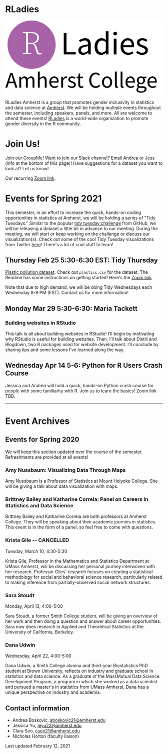 # RLadies

![RLadies Amherst Logo](rladies_Amherst_logo.jpg)

RLadies Amherst is a group that promotes gender inclusivity in statistics and data science at [Amherst](https://www.amherst.edu/). We will be holding multiple events throughout the semester, including speakers, panels, and more. All are welcome to attend these events! [RLadies](https://rladies.org) is a world-wide organization to promote gender diversity in the R community.  

# Join Us!

Join our [GroupMe](https://groupme.com/join_group/66718112/xHuAqfAg)! Want to join our Slack channel? Email Andrea or Jess (info at the bottom of this page)! Have suggestions for a dataset you want to look at? Let us know!

Our recurring [Zoom link](https://amherstcollege.zoom.us/s/98581387329).

# Events for Spring 2021

This semester, in an effort to increase the quick, hands-on coding opportunities in statistics at Amherst, we will be holding a series of "Tidy Tuesdays." Similar to the popular [tidy tuesday challenge](https://github.com/rfordatascience/tidytuesday) from GitHub, we will be releasing a dataset a little bit in advance to our meeting. During the meeting, we will start or keep working on the challenge or discuss our visualization(s). Check out some of the cool Tidy Tuesday visualizations from Twitter [here](https://twitter.com/hashtag/tidytuesday?ref_src=twsrc%5Egoogle%7Ctwcamp%5Eserp%7Ctwgr%5Ehashtag)! There's a lot of cool stuff to learn!

## Thursday Feb 25 5:30-6:30 EST: Tidy Thursday
[Plastic pollution dataset](https://github.com/rfordatascience/tidytuesday/tree/master/data/2021/2021-01-26). Check out `plastics.csv` for the dataset. The Readme has some instructions on getting started! Here's the [Zoom link](https://amherstcollege.zoom.us/j/96730741628)

Note that due to high demand, we will be doing Tidy Wednesdays each Wednesday 8-9 PM (EST). Contact us for more information!

## Monday Mar 29 5:30-6:30: Maria Tackett

### Building websites in RStudio
This talk is all about building websites in RStudio! I’ll begin by motivating why RStudio is useful for building websites. Then, I’ll talk about Distill and Blogdown, two R packages used for website development. I’ll conclude by sharing tips and some lessons I’ve learned along the way.

## Wednesday Apr 14 5-6: Python for R Users Crash Course
Jessica and Andrea will hold a quick, hands-on Python crash course for people with some familiarity with R. Join us to learn the basics! Zoom link TBD.

___________________________________


# Event Archives

## Events for Spring 2020

We will keep this section updated over the course of the semester. Refreshments are provided at all events!

### Amy Nussbaum: Visualizing Data Through Maps
Amy Nussbaum is a Professor of Statistics at Mount Holyoke College. She will be giving a talk about data visualization with maps. 

### Brittney Bailey and Katharine Correia: Panel on Careers in Statistics and Data Science
Brittney Bailey and Katharine Correia are both professors at Amherst College. They will be speaking about their academic journies in statistics. This event is in the form of a panel, so feel free to come with questions.

### Krista Gile -- CANCELLED
Tuesday, March 10, 4:30-5:30

Krista Gile, Professor in the Mathematics and Statistics Department at UMass Amherst, will be discussing her personal journey interwoven with her research. Professor Giles' research focuses on creating a statistical methodology for social and behavioral science research, particularly related to making inference from partially-observed social network structures.

### Sara Stoudt
Monday, April 13, 4:00-5:00

Sara Stoudt, a former Smith College student, will be giving an overview of her work and then doing a question and answer about career opportunities. Sara now does research in Applied and Theoretical Statistics at the University of California, Berkeley.

### Dana Udwin
Wednesday, April 22, 4:00-5:00

Dana Udwin, a Smith College alumna and third-year Biostatistics PhD student at Brown University, reflects on industry and graduate school in statistics and data science. As a graduate of the MassMutual Data Science Development Program, a program in which she worked as a data scientist and pursued a master's in statistics from UMass Amherst, Dana has a unique perspective on industry and academia.

## Contact information

- Andrea Boskovic, aboskovic21@amherst.edu
- Jessica Yu, jeyu22@amherst.edu
- Clara Seo, cseo21@amherst.edu
- Nicholas Horton (faculty liaison)

Last updated February 12, 2021
